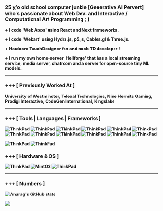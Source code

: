 ### 25 y/o old school computer junkie [Generative AI Pervert] who's passionate about Web Dev. and Interactive / Computational Art Programming ; )
 
<b> + I code 'Web Apps' using React and Next frameworks.<b>

<b> + I code 'Webart' using Hydra.js, p5.js, Cables.gl & Three.js.

<b> + Hardcore TouchDesigner fan and noob TD developer !<b>

<b> + I run my own home-server 'Hellforge' that has a local streaming service, media server, chatroom and a server for open-source tiny ML models. <b>

---

### +++ [ Previously Worked At ]
<b>University of Westminster, Telexal Technologies, Nine Hermits Gaming, Prodigi Interactive, CodeGen International, Kingslake<b>

---

### +++ [ Tools | Languages | Frameworks ]

![ThinkPad](https://img.shields.io/badge/Neovim-57a143?style=for-the-badge&logo=neovim&logoColor=white)
![ThinkPad](https://img.shields.io/badge/Zed-black?style=for-the-badge&logo=zed-industries&logoColor=white)
![ThinkPad](https://img.shields.io/badge/Warp-darkblue?style=for-the-badge&logo=warp&logoColor=white)
![ThinkPad](https://img.shields.io/badge/html-orangered?style=for-the-badge&logo=html5&logoColor=white)
![ThinkPad](https://img.shields.io/badge/css-blue?style=for-the-badge&logo=css3&logoColor=white)
![ThinkPad](https://img.shields.io/badge/javascript-orange?style=for-the-badge&logo=javascript&logoColor=white)
![ThinkPad](https://img.shields.io/badge/typescript-blue?style=for-the-badge&logo=typescript&logoColor=white)
![ThinkPad](https://img.shields.io/badge/React-blue?style=for-the-badge&logo=React&logoColor=white)
![ThinkPad](https://img.shields.io/badge/Next-blue?style=for-the-badge&logo=next.js&logoColor=white)
![ThinkPad](https://img.shields.io/badge/Node.js-339933?style=for-the-badge&logo=node.js&logoColor=white)
![ThinkPad](https://img.shields.io/badge/Python-darkblue?style=for-the-badge&logo=python&logoColor=white)
![ThinkPad](https://img.shields.io/badge/webgl-darkred?style=for-the-badge&logo=webgl&logoColor=white)

![ThinkPad](https://img.shields.io/badge/unreal_engine-black?style=for-the-badge&logo=unreal-engine&logoColor=white)
![ThinkPad](https://img.shields.io/badge/Unity-black?style=for-the-badge&logo=unity&logoColor=white)


### +++ [ Hardware & OS ]

![ThinkPad](https://img.shields.io/badge/ThinkPad_T480-darkred?style=for-the-badge&logo=thinkpad&logoColor=white)
![MintOS](https://img.shields.io/badge/Mint%20OS-green?style=for-the-badge&logo=linux-mint&logoColor=white)
![ThinkPad](https://img.shields.io/badge/Asus_f15-000000?style=for-the-badge&logo=asus&logoColor=white)

---

<!-- ## My Trophies : )

[![trophy](https://github-profile-trophy.vercel.app/?username=vihanpereraux&theme=onedark)](https://github.com/ryo-ma/github-profile-trophy) -->

### +++ [ Numbers ]

![Anurag's GitHub stats](https://github-readme-stats.vercel.app/api?username=vihanpereraux&show_icons=true&theme=nord)

<!-- ## Streaks

<img src="https://github-readme-streak-stats.herokuapp.com/?user=vihanpereraux&theme=tokyonight" alt="mystreak"/> -->

![](https://komarev.com/ghpvc/?username=vihanpereraux&label=PROFILE+VIEWS)
